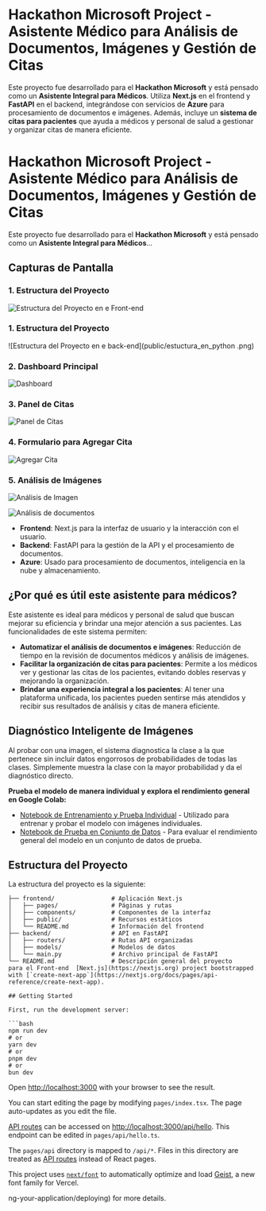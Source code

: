 # Hackathon Microsoft Project - Asistente Médico para Análisis de Documentos, Imágenes y Gestión de Citas

Este proyecto fue desarrollado para el **Hackathon Microsoft** y está pensado como un **Asistente Integral para Médicos**. Utiliza **Next.js** en el frontend y **FastAPI** en el backend, integrándose con servicios de **Azure** para procesamiento de documentos e imágenes. Además, incluye un **sistema de citas para pacientes** que ayuda a médicos y personal de salud a gestionar y organizar citas de manera eficiente.

# Hackathon Microsoft Project - Asistente Médico para Análisis de Documentos, Imágenes y Gestión de Citas

Este proyecto fue desarrollado para el **Hackathon Microsoft** y está pensado como un **Asistente Integral para Médicos**...

## Capturas de Pantalla

### 1. Estructura del Proyecto
![Estructura del Proyecto en e Front-end](public/Estructura_del_proyecto.png)

### 1. Estructura del Proyecto
![Estructura del Proyecto en e back-end](public/estuctura_en_python .png)

### 2. Dashboard Principal
![Dashboard](public/dasboard.png)

### 3. Panel de Citas
![Panel de Citas](public/citas.png)

### 4. Formulario para Agregar Cita
![Agregar Cita](public/agregarcita.png)

### 5. Análisis de Imágenes
![Análisis de Imagen](public/imagenmodel.png)

![Análisis de documentos](public/analit_documen.png)

- **Frontend**: Next.js para la interfaz de usuario y la interacción con el usuario.
- **Backend**: FastAPI para la gestión de la API y el procesamiento de documentos.
- **Azure**: Usado para procesamiento de documentos, inteligencia en la nube y almacenamiento.

<!-- Añade una captura de pantalla de la estructura de carpetas -->

## ¿Por qué es útil este asistente para médicos?

Este asistente es ideal para médicos y personal de salud que buscan mejorar su eficiencia y brindar una mejor atención a sus pacientes. Las funcionalidades de este sistema permiten:

- **Automatizar el análisis de documentos e imágenes**: Reducción de tiempo en la revisión de documentos médicos y análisis de imágenes.
- **Facilitar la organización de citas para pacientes**: Permite a los médicos ver y gestionar las citas de los pacientes, evitando dobles reservas y mejorando la organización.
- **Brindar una experiencia integral a los pacientes**: Al tener una plataforma unificada, los pacientes pueden sentirse más atendidos y recibir sus resultados de análisis y citas de manera eficiente.


## Diagnóstico Inteligente de Imágenes

Al probar con una imagen, el sistema diagnostica la clase a la que pertenece sin incluir datos engorrosos de probabilidades de todas las clases. Simplemente muestra la clase con la mayor probabilidad y da el diagnóstico directo.

**Prueba el modelo de manera individual y explora el rendimiento general en Google Colab:**

- [Notebook de Entrenamiento y Prueba Individual](https://colab.research.google.com/drive/1hUWIMh6RGnSzpt2-6tAZikKf7DUKLUi5?usp=sharing) - Utilizado para entrenar y probar el modelo con imágenes individuales.
- [Notebook de Prueba en Conjunto de Datos](https://colab.research.google.com/drive/1J1bFDwqymnF98QYRxbeHLJI0SoPdVO6G?usp=sharing) - Para evaluar el rendimiento general del modelo en un conjunto de datos de prueba.


## Estructura del Proyecto

La estructura del proyecto es la siguiente:

```plaintext
├── frontend/                # Aplicación Next.js
│   ├── pages/               # Páginas y rutas
│   ├── components/          # Componentes de la interfaz
│   ├── public/              # Recursos estáticos
│   └── README.md            # Información del frontend
├── backend/                 # API en FastAPI
│   ├── routers/             # Rutas API organizadas
│   ├── models/              # Modelos de datos
│   └── main.py              # Archivo principal de FastAPI
└── README.md                # Descripción general del proyecto
para el Front-end  [Next.js](https://nextjs.org) project bootstrapped with [`create-next-app`](https://nextjs.org/docs/pages/api-reference/create-next-app).

## Getting Started

First, run the development server:

```bash
npm run dev
# or
yarn dev
# or
pnpm dev
# or
bun dev
```

Open [http://localhost:3000](http://localhost:3000) with your browser to see the result.

You can start editing the page by modifying `pages/index.tsx`. The page auto-updates as you edit the file.

[API routes](https://nextjs.org/docs/pages/building-your-application/routing/api-routes) can be accessed on [http://localhost:3000/api/hello](http://localhost:3000/api/hello). This endpoint can be edited in `pages/api/hello.ts`.

The `pages/api` directory is mapped to `/api/*`. Files in this directory are treated as [API routes](https://nextjs.org/docs/pages/building-your-application/routing/api-routes) instead of React pages.

This project uses [`next/font`](https://nextjs.org/docs/pages/building-your-application/optimizing/fonts) to automatically optimize and load [Geist](https://vercel.com/font), a new font family for Vercel.

ng-your-application/deploying) for more details.
